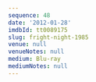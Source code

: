 ```yaml
---
sequence: 48
date: '2012-01-28'
imdbId: tt0089175
slug: fright-night-1985
venue: null
venueNotes: null
medium: Blu-ray
mediumNotes: null
---
```


